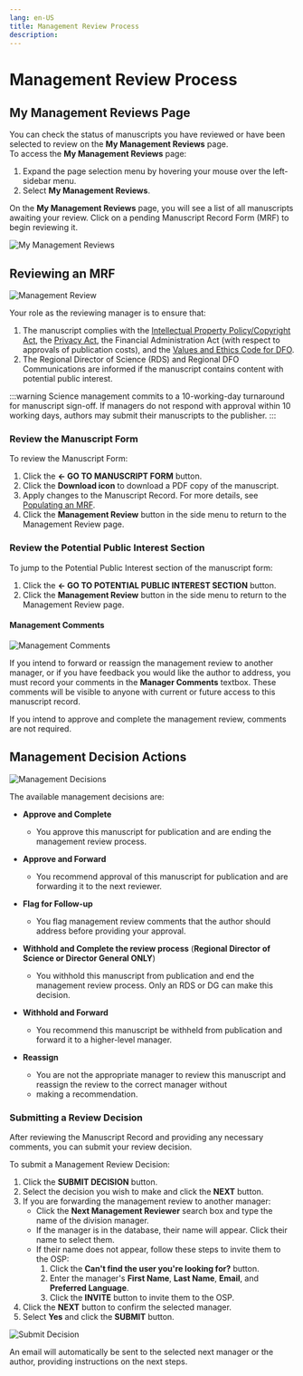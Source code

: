 ```yaml
---
lang: en-US
title: Management Review Process
description:
---
```


# Management Review Process

## My Management Reviews Page

You can check the status of manuscripts you have reviewed or have been selected to review on the **My Management Reviews** page.  
To access the **My Management Reviews** page:

1. Expand the page selection menu by hovering your mouse over the left-sidebar menu.
2. Select **My Management Reviews**.

On the **My Management Reviews** page, you will see a list of all manuscripts awaiting your review. Click on a pending Manuscript Record Form (MRF) to begin reviewing it.

![My Management Reviews](/images/third-party/my_management_reviews.png)

## Reviewing an MRF

![Management Review](/images/third-party/management_review.png)

Your role as the reviewing manager is to ensure that:

1. The manuscript complies with the [Intellectual Property Policy/Copyright Act](https://www.dfo-mpo.gc.ca/copyright-droits-eng.htm), the [Privacy Act](https://www.priv.gc.ca/en/privacy-topics/privacy-laws-in-canada/the-privacy-act/pa_brief/), the Financial Administration Act (with respect to approvals of publication costs), and the [Values and Ethics Code for DFO](https://www.dfo-mpo.gc.ca/reports-rapports/vicr-virc/vicr-virc2012-eng.htm).
2. The Regional Director of Science (RDS) and Regional DFO Communications are informed if the manuscript contains content with potential public interest.

:::warning
Science management commits to a 10-working-day turnaround for manuscript sign-off. If managers do not respond with approval within 10 working days, authors may submit their manuscripts to the publisher.
:::

### Review the Manuscript Form

To review the Manuscript Form:

1. Click the **<- GO TO MANUSCRIPT FORM** button.
2. Click the **Download icon** to download a PDF copy of the manuscript.
3. Apply changes to the Manuscript Record. For more details, see [Populating an MRF](/en/third-party/manuscript-record-form.md).
4. Click the **Management Review** button in the side menu to return to the Management Review page.

### Review the Potential Public Interest Section

To jump to the Potential Public Interest section of the manuscript form:

1. Click the **<- GO TO POTENTIAL PUBLIC INTEREST SECTION** button.
2. Click the **Management Review** button in the side menu to return to the Management Review page.

#### Management Comments

![Management Comments](/images/third-party/management_comments.png)

If you intend to forward or reassign the management review to another manager, or if you have feedback you would like the author to address, you must record your comments in the **Manager Comments** textbox. These comments will be visible to anyone with current or future access to this manuscript record.

If you intend to approve and complete the management review, comments are not required.

## Management Decision Actions

![Management Decisions](/images/third-party/decision.png)

The available management decisions are:

- **Approve and Complete**  
  - You approve this manuscript for publication and are ending the management review process.
  
- **Approve and Forward**  
  - You recommend approval of this manuscript for publication and are forwarding it to the next reviewer.

- **Flag for Follow-up**  
  - You flag management review comments that the author should address before providing your approval.

- **Withhold and Complete the review process** (**Regional Director of Science or Director General ONLY**)  
  - You withhold this manuscript from publication and end the management review process. Only an RDS or DG can make this decision.

- **Withhold and Forward**  
  - You recommend this manuscript be withheld from publication and forward it to a higher-level manager.

- **Reassign**  
  - You are not the appropriate manager to review this manuscript and reassign the review to the correct manager without
  - making a recommendation.

### Submitting a Review Decision

After reviewing the Manuscript Record and providing any necessary comments, you can submit your review decision.

To submit a Management Review Decision:

1. Click the **SUBMIT DECISION** button.
2. Select the decision you wish to make and click the **NEXT** button.
3. If you are forwarding the management review to another manager:
   - Click the **Next Management Reviewer** search box and type the name of the division manager.  
   - If the manager is in the database, their name will appear. Click their name to select them.  
   - If their name does not appear, follow these steps to invite them to the OSP:
     1. Click the **Can't find the user you're looking for?** button.
     2. Enter the manager's **First Name**, **Last Name**, **Email**, and **Preferred Language**.
     3. Click the **INVITE** button to invite them to the OSP.
4. Click the **NEXT** button to confirm the selected manager.
5. Select **Yes** and click the **SUBMIT** button.

![Submit Decision](/images/third-party/submit_decision.png)

An email will automatically be sent to the selected next manager or the author, providing instructions on the next steps.
